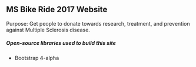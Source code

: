 ## MS Bike Ride 2017 Website
Purpose: Get people to donate towards research, treatment, and prevention against Multiple Sclerosis disease.


##### Open-source libraries used to build this site
* Bootstrap 4-alpha
